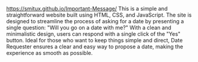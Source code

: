  https://smitux.github.io/Important-Message/
 This is a simple and straightforward website built using HTML, CSS, and JavaScript. The site is designed to streamline the process of asking for a date by presenting a single question: "Will you go on a date with me?" With a clean and minimalistic design, users can respond with a single click of the "Yes" button. Ideal for those who want to keep things simple and direct, Date Requester ensures a clear and easy way to propose a date, making the experience as smooth as possible.

